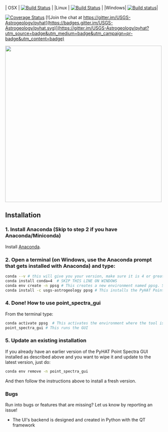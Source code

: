 | OSX   | [![Build Status](https://travis-ci.org/USGS-Astrogeology/PyHAT_Point_Spectra_GUI.svg?branch=master)](https://travis-ci.org/USGS-Astrogeology/PyHAT_Point_Spectra_GUI) |
|Linux  | [![Build Status](https://travis-ci.org/USGS-Astrogeology/PyHAT_Point_Spectra_GUI.svg?branch=master)](https://travis-ci.org/USGS-Astrogeology/PyHAT_Point_Spectra_GUI) |
|Windows| [![Build status](https://ci.appveyor.com/api/projects/status/orfb1txhicspo7ap/branch/master?svg=true)](https://ci.appveyor.com/project/jlaura/pyhat-point-spectra-gui/branch/dev)|

[![Coverage Status](https://coveralls.io/repos/github/Kelvinrr/pyhat_Point_Spectra_GUI/badge.svg?branch=master)](https://coveralls.io/github/Kelvinrr/pyhat_Point_Spectra_GUI?branch=master)
[![Join the chat at https://gitter.im/USGS-Astrogeology/pyhat](https://badges.gitter.im/USGS-Astrogeology/pyhat.svg)](https://gitter.im/USGS-Astrogeology/pyhat?utm_source=badge&utm_medium=badge&utm_campaign=pr-badge&utm_content=badge)

<img src="https://raw.githubusercontent.com/USGS-Astrogeology/PyHAT_Point_Spectra_GUI/master/images/splash.png" width=500>

## Installation


### 1. Install Anaconda (Skip to step 2 if you have Anaconda/Miniconda)

Install <a href="https://www.anaconda.com/download/">Anaconda</a>.


### 2. Open a terminal (on Windows, use the Anaconda prompt that gets installed with Anaconda) and type:

```bash
conda --v # this will give you your version, make sure it is 4 or greater, if not use the below command
conda install conda=4  # SKIP THIS LINE ON WINDOWS
conda env create -n ppsg # This creates a new environment named ppsg. Substitute your preferred name if desired.
conda install -c usgs-astrogeology ppsg # This installs the PyHAT Point Spectra GUI (ppsg) package from Anaconda
```

### 4. Done! How to use point_spectra_gui
From the terminal type:

```bash
conda activate ppsg  # This activates the environment where the tool is installed
point_spectra_gui # This runs the GUI
```

### 5. Update an existing installation

If you already have an earlier version of the PyHAT Point Spectra GUI installed as described above and you want to wipe it and update to the latest version, just do:

```bash
conda env remove -n point_spectra_gui
```
And then follow the instructions above to install a fresh version.

### Bugs

Run into bugs or features that are missing? Let us know by reporting an issue!

- The UI's backend is designed and created in Python with the QT framework


